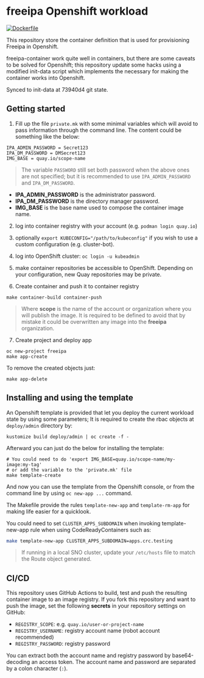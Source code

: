 # freeipa Openshift workload

[![Dockerfile](https://github.com/avisiedo/freeipa-openshift-container-alternative/actions/workflows/hadolint.yaml/badge.svg)](https://github.com/avisiedo/freeipa-container-atlernative/actions/workflows/hadolint.yaml)

This repository store the container definition that is used for provisioning
Freeipa in Openshift.

freeipa-container work quite well in containers, but there are some caveats to
be solved for Openshift; this repository update some hacks using a modified
init-data script which implements the necessary for making the container works
into Openshift.

Synced to init-data at 73940d4 git state.

## Getting started

1) Fill up the file `private.mk` with some minimal variables which will avoid to
pass information through the command line. The content could be something like
the below:

```raw
IPA_ADMIN_PASSWORD = Secret123
IPA_DM_PASSWORD = DMSecret123
IMG_BASE = quay.io/scope-name
```

> The variable `PASSWORD` still set both password when the above ones are
> not specified; but it is recommended to use `IPA_ADMIN_PASSWORD` and
> `IPA_DM_PASSWORD`.

- **IPA_ADMIN_PASSWORD** is the administrator password.
- **IPA_DM_PASSWORD** is the directory manager password.
- **IMG_BASE** is the base name used to compose the container image name.


2) log into container registry with your account (e.g. ``podman login quay.io``)
3) optionally ``export KUBECONFIG="/path/to/kubeconfig"`` if you wish to use a
  custom configuration (e.g. cluster-bot).
4) log into OpenShift cluster: ``oc login -u kubeadmin``
5) make container repositories be accessible to OpenShift. Depending on your
  configuration, new Quay repositories may be private.


6) Create container and push it to container registry

```shell
make container-build container-push
```

> Where **scope** is the name of the account or organization where you will
> publish the image. It is required to be defined to avoid that by mistake
> it could be overwritten any image into the **freeipa** organization.

7) Create project and deploy app

```shell
oc new-project freeipa
make app-create
```

To remove the created objects just:

```shell
make app-delete
```

## Installing and using the template

An Openshift template is provided that let you deploy the current workload state
by using some parameters; It is required to create the rbac objects at `deploy/admin`
directory by:

```shell
kustomize build deploy/admin | oc create -f -
```

Afterward you can just do the below for installing the template:

```shell
# You could need to do 'export IMG_BASE=quay.io/scope-name/my-image:my-tag'
# or add the variable to the 'private.mk' file
make template-create
```

And now you can use the template from the Openshift console, or from the command line
by using `oc new-app ...` command.

The Makefile provide the rules `template-new-app` and `template-rm-app` for making
life easier for a quicklook.

You could need to set `CLUSTER_APPS_SUBDOMAIN` when invoking template-new-app rule when
using CodeReadyContainers such as:

```sh
make template-new-app CLUSTER_APPS_SUBDOMAIN=apps.crc.testing
```

> If running in a local SNO cluster, update your `/etc/hosts` file to match the
> Route object generated.

## CI/CD

This repository uses GitHub Actions to build, test and push the
resulting container image to an image registry.  If you fork this
repository and want to push the image, set the following **secrets**
in your repository settings on GitHub:

* `REGISTRY_SCOPE`: e.g. `quay.io/user-or-project-name`
* `REGISTRY_USERNAME`: registry account name (robot account recommended)
* `REGISTRY_PASSWORD`: registry password

You can extract both the account name and registry password by
base64-decoding an access token.  The account name and password are
separated by a colon character (`:`).
